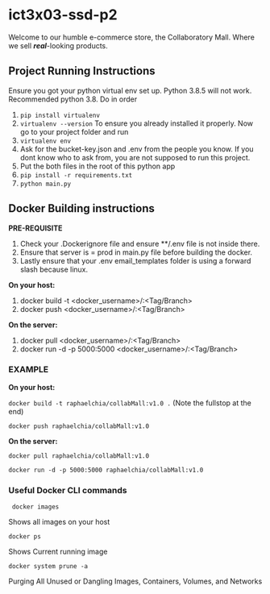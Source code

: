# ict3x03-ssd-p2
Welcome to our humble e-commerce store, the Collaboratory Mall. Where we sell _**real**_-looking products.

## Project Running Instructions
Ensure you got your python virtual env set up.
Python 3.8.5 will not work. Recommended python 3.8.
Do in order 
1. ` pip install virtualenv `
1. ` virtualenv --version ` To ensure you already installed it properly.
Now go to your project folder and run
1. ` virtualenv env `
1. Ask for the bucket-key.json and .env from the people you know. If you dont know who to ask from, you are not supposed to run this project.
1. Put the both files in the root of this python app
1. ` pip install -r requirements.txt `
1. ` python main.py `


## Docker Building instructions
**PRE-REQUISITE**
1. Check your .Dockerignore file and ensure **/.env file is not inside there.
1. Ensure that server is = prod in main.py file before building the docker.
1. Lastly ensure that your .env email_templates folder is using a forward slash because linux.

**On your host:**
1. docker build -t <docker_username>/<anyName>:<Tag/Branch>
1. docker push <docker_username>/<anyName>:<Tag/Branch>

**On the server:**
1. docker pull <docker_username>/<anyName>:<Tag/Branch>
1. docker run -d -p 5000:5000 <docker_username>/<anyName>:<Tag/Branch>


### **EXAMPLE**

**On your host:**

`docker build -t raphaelchia/collabMall:v1.0 .` (Note the fullstop at the end)

`docker push raphaelchia/collabMall:v1.0`

**On the server:**

`docker pull raphaelchia/collabMall:v1.0`

`docker run -d -p 5000:5000 raphaelchia/collabMall:v1.0`

### Useful Docker CLI commands
` docker images`

Shows all images on your host

` docker ps `

Shows Current running image

`docker system prune -a`

Purging All Unused or Dangling Images, Containers, Volumes, and Networks
